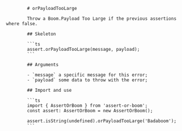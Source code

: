             # orPayloadTooLarge

            Throw a Boom.Payload Too Large if the previous assertions where false.

            ## Skeleton

            ```ts
            assert.orPayloadTooLarge(message, payload);
            ```

            ## Arguments

            - `message` a specific message for this error;
            - `payload` some data to throw with the error;

            ## Import and use

            ```ts
            import { AssertOrBoom } from 'assert-or-boom';
            const assert: AssertOrBoom = new AssertOrBoom();

            assert.isString(undefined).orPayloadTooLarge('Badaboom');
            ```

